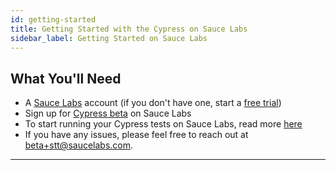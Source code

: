 ```yaml
---
id: getting-started
title: Getting Started with the Cypress on Sauce Labs
sidebar_label: Getting Started on Sauce Labs
---
```


## What You'll Need

* A [Sauce Labs](https://saucelabs.com/) account (if you don't have one, start a [free trial](https://saucelabs.com/sign-up))
* Sign up for [Cypress beta](https://saucelabs.com/platform/automation-tools/cypress) on Sauce Labs
* To start running your Cypress tests on Sauce Labs, read more [here](https://docs.staging.saucelabs.net/web-apps/automated-testing/cypress)
* If you have any issues, please feel free to reach out at beta+stt@saucelabs.com.
___
